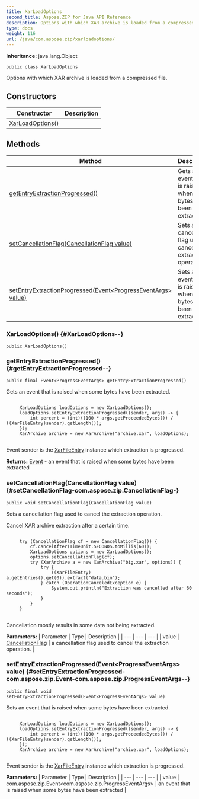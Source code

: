 ```yaml
---
title: XarLoadOptions
second_title: Aspose.ZIP for Java API Reference
description: Options with which XAR archive is loaded from a compressed file.
type: docs
weight: 116
url: /java/com.aspose.zip/xarloadoptions/
---
```


**Inheritance:**
java.lang.Object
```
public class XarLoadOptions
```

Options with which XAR archive is loaded from a compressed file.
## Constructors

| Constructor | Description |
| --- | --- |
| [XarLoadOptions()](#XarLoadOptions--) |  |
## Methods

| Method | Description |
| --- | --- |
| [getEntryExtractionProgressed()](#getEntryExtractionProgressed--) | Gets an event that is raised when some bytes have been extracted. |
| [setCancellationFlag(CancellationFlag value)](#setCancellationFlag-com.aspose.zip.CancellationFlag-) | Sets a cancellation flag used to cancel the extraction operation. |
| [setEntryExtractionProgressed(Event&lt;ProgressEventArgs&gt; value)](#setEntryExtractionProgressed-com.aspose.zip.Event-com.aspose.zip.ProgressEventArgs--) | Sets an event that is raised when some bytes have been extracted. |
### XarLoadOptions() {#XarLoadOptions--}
```
public XarLoadOptions()
```


### getEntryExtractionProgressed() {#getEntryExtractionProgressed--}
```
public final Event<ProgressEventArgs> getEntryExtractionProgressed()
```


Gets an event that is raised when some bytes have been extracted.

```

     XarLoadOptions loadOptions = new XarLoadOptions();
     loadOptions.setEntryExtractionProgressed((sender, args) -> {
         int percent = (int)((100 * args.getProceededBytes()) / ((XarFileEntry)sender).getLength());
     });
     XarArchive archive = new XarArchive("archive.xar", loadOptions);
 
```

Event sender is the [XarFileEntry](../../com.aspose.zip/xarfileentry) instance which extraction is progressed.

**Returns:**
[Event](../../com.aspose.zip/event) - an event that is raised when some bytes have been extracted
### setCancellationFlag(CancellationFlag value) {#setCancellationFlag-com.aspose.zip.CancellationFlag-}
```
public void setCancellationFlag(CancellationFlag value)
```


Sets a cancellation flag used to cancel the extraction operation.

Cancel XAR archive extraction after a certain time.

```

     try (CancellationFlag cf = new CancellationFlag()) {
         cf.cancelAfter(TimeUnit.SECONDS.toMillis(60));
         XarLoadOptions options = new XarLoadOptions();
         options.setCancellationFlag(cf);
         try (XarArchive a = new XarArchive("big.xar", options)) {
             try {
                 ((XarFileEntry) a.getEntries().get(0)).extract("data.bin");
             } catch (OperationCanceledException e) {
                 System.out.println("Extraction was cancelled after 60 seconds");
             }
         }
     }
 
```

Cancellation mostly results in some data not being extracted.

**Parameters:**
| Parameter | Type | Description |
| --- | --- | --- |
| value | [CancellationFlag](../../com.aspose.zip/cancellationflag) | a cancellation flag used to cancel the extraction operation. |

### setEntryExtractionProgressed(Event&lt;ProgressEventArgs&gt; value) {#setEntryExtractionProgressed-com.aspose.zip.Event-com.aspose.zip.ProgressEventArgs--}
```
public final void setEntryExtractionProgressed(Event<ProgressEventArgs> value)
```


Sets an event that is raised when some bytes have been extracted.

```

     XarLoadOptions loadOptions = new XarLoadOptions();
     loadOptions.setEntryExtractionProgressed((sender, args) -> {
         int percent = (int)((100 * args.getProceededBytes()) / ((XarFileEntry)sender).getLength());
     });
     XarArchive archive = new XarArchive("archive.xar", loadOptions);
 
```

Event sender is the [XarFileEntry](../../com.aspose.zip/xarfileentry) instance which extraction is progressed.

**Parameters:**
| Parameter | Type | Description |
| --- | --- | --- |
| value | com.aspose.zip.Event&lt;com.aspose.zip.ProgressEventArgs&gt; | an event that is raised when some bytes have been extracted |

